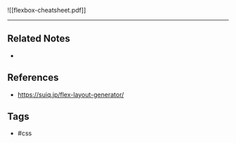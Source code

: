 ![[flexbox-cheatsheet.pdf]]

---
## Related Notes
- 

## References
- https://suiq.jp/flex-layout-generator/

## Tags
- #css